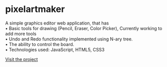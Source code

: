 # pixelartmaker
A simple graphics editor web application, that has </br>
• Basic tools for drawing (Pencil, Eraser, Color Picker), Currently working to add more tools </br>
• Undo and Redo functionality implemented using N-ary tree. </br>
• The ability to control the board. </br>
• Technologies used: JavaScript, HTML5, CSS3

[Visit the project](https://ramishenouda.github.io/pixelartmaker/)
